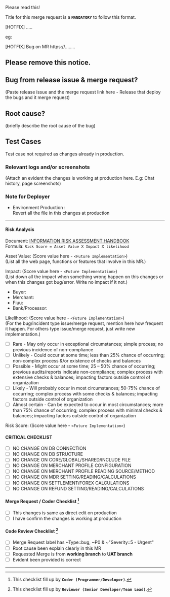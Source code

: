 Please read this!

Title for this merge request is a **`MANDATORY`** to follow this format.

  [HOTFIX] .....
  
eg:

  [HOTFIX] Bug on MR https://........
  
Please remove this notice.
------

## Bug from release issue & merge request?

(Paste release issue and the merge request link here - Release that deploy the bugs and it merge request)

## Root cause?

(briefly describe the root cause of the bug)

## Test Cases

Test case not required as changes already in production.

### Relevant logs and/or screenshots

(Attach an evident the changes is working at production here. E.g: Chat history, page screenshots)

### Note for Deployer

- Environment Production :  
  Revert all the file in this changes at production

----

#### Risk Analysis

Document: [INFORMATION RISK ASSESSMENT HANDBOOK](https://razermis.sharepoint.com/sites/RMSDocLib/Shared%20Documents/Forms/AllItems.aspx?id=%2Fsites%2FRMSDocLib%2FShared%20Documents%2FRMS%20CENTRAL%20REPOSITORY%2FRMS%20IT%20%28%20RMS%2DIT%2Dxx%29%2FRMS%2DIT%2D006%20RMS%20IS%20Risk%20Management%2FRMS%2DIT%2D006%20RMS%20Information%20Risk%20Assessment%20Handbook%202023%201%2E6%20%28part%201%29%20%2D%20signed%2Epdf&parent=%2Fsites%2FRMSDocLib%2FShared%20Documents%2FRMS%20CENTRAL%20REPOSITORY%2FRMS%20IT%20%28%20RMS%2DIT%2Dxx%29%2FRMS%2DIT%2D006%20RMS%20IS%20Risk%20Management&p=true&ga=1)  
Formula: ```Risk Score = Asset Value X Impact X likelihood```

Asset Value: (Score value here - ```<Future Implementation>```)  
(List all the web page, functions or features that involve in this MR.)

Impact: (Score value here - ```<Future Implementation>```)   
(List down all the impact when something wrong happen on this changes or when this changes got bug/error. Write no impact if it not.)  
+ Buyer:  
+ Merchant:  
+ Fiuu:  
+ Bank/Processor:  

Likelihood: (Score value here - ```<Future Implementation>```)  
(For the bug/incident type issue/merge request, mention here how frequent it happen. For others type issue/merge request, just write new implementation.)  
- [ ] Rare - May only occur in exceptional circumstances; simple process; no previous incidence of non-compliance
- [ ] Unlikely - Could occur at some time; less than 25% chance of occurring; non-complex process &/or existence of checks and balances
- [ ] Possible - Might occur at some time; 25 – 50% chance of occurring; previous audits/reports indicate non-compliance; complex process with extensive checks & balances; impacting factors outside control of organization
- [ ] Likely - Will probably occur in most circumstances; 50-75% chance of occurring; complex process with some checks & balances; impacting factors outside control of organization
- [ ] Almost certain - Can be expected to occur in most circumstances; more than 75% chance of occurring; complex process with minimal checks & balances; impacting factors outside control of organization

Risk Score: (Score value here - ```<Future Implementation>```)

#### CRITICAL CHECKLIST

* [ ] NO CHANGE ON DB CONNECTION
* [ ] NO CHANGE ON DB STRUCTURE
* [ ] NO CHANGE ON CORE/GLOBAL/SHARED/INCLUDE FILE
* [ ] NO CHANGE ON MERCHANT PROFILE CONFIGURATION
* [ ] NO CHANGE ON MERCHANT PROFILE READING SOURCE/METHOD
* [ ] NO CHANGE ON MDR SETTING/READING/CALCULATIONS
* [ ] NO CHANGE ON SETTLEMENT/FOREX CALCULATIONS
* [ ] NO CHANGE ON REFUND SETTING/READING/CALCULATIONS

#### Merge Request / Coder Checklist [^1]

- [ ] This changes is same as direct edit on production
- [ ] I have confirm the changes is working at production

#### Code Review Checklist [^2]

- [ ] Merge Request label has ~Type::bug, ~P0 & ~"Severity::5 - Urgent"
- [ ] Root cause been explain clearly in this MR
- [ ] Requested Merge is from **working branch** to **UAT branch**
- [ ] Evident been provided is correct

----

[^1]: This checklist fill up by **`Coder (Programmer/Developer)`**.
[^2]: This checklist fill up by **`Reviewer (Senior Developer/Team Lead)`**.
